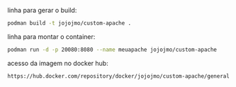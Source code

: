 linha para gerar o build:

```bash
podman build -t jojojmo/custom-apache .
```


linha para montar o container:

```bash
podman run -d -p 20080:8080 --name meuapache jojojmo/custom-apache
```

acesso da imagem no docker hub:

```bash
https://hub.docker.com/repository/docker/jojojmo/custom-apache/general
```